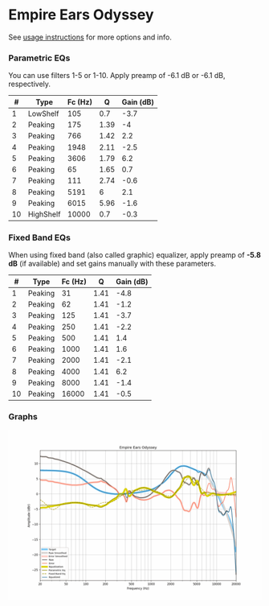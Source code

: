 # Empire Ears Odyssey
See [usage instructions](https://github.com/jaakkopasanen/AutoEq#usage) for more options and info.

### Parametric EQs
You can use filters 1-5 or 1-10. Apply preamp of -6.1 dB or -6.1 dB, respectively.

|   # | Type      |   Fc (Hz) |    Q |   Gain (dB) |
|-----|-----------|-----------|------|-------------|
|   1 | LowShelf  |       105 | 0.7  |        -3.7 |
|   2 | Peaking   |       175 | 1.39 |        -4   |
|   3 | Peaking   |       766 | 1.42 |         2.2 |
|   4 | Peaking   |      1948 | 2.11 |        -2.5 |
|   5 | Peaking   |      3606 | 1.79 |         6.2 |
|   6 | Peaking   |        65 | 1.65 |         0.7 |
|   7 | Peaking   |       111 | 2.74 |        -0.6 |
|   8 | Peaking   |      5191 | 6    |         2.1 |
|   9 | Peaking   |      6015 | 5.96 |        -1.6 |
|  10 | HighShelf |     10000 | 0.7  |        -0.3 |

### Fixed Band EQs
When using fixed band (also called graphic) equalizer, apply preamp of **-5.8 dB** (if available) and set gains manually with these parameters.

|   # | Type    |   Fc (Hz) |    Q |   Gain (dB) |
|-----|---------|-----------|------|-------------|
|   1 | Peaking |        31 | 1.41 |        -4.8 |
|   2 | Peaking |        62 | 1.41 |        -1.2 |
|   3 | Peaking |       125 | 1.41 |        -3.7 |
|   4 | Peaking |       250 | 1.41 |        -2.2 |
|   5 | Peaking |       500 | 1.41 |         1.4 |
|   6 | Peaking |      1000 | 1.41 |         1.6 |
|   7 | Peaking |      2000 | 1.41 |        -2.1 |
|   8 | Peaking |      4000 | 1.41 |         6.2 |
|   9 | Peaking |      8000 | 1.41 |        -1.4 |
|  10 | Peaking |     16000 | 1.41 |        -0.5 |

### Graphs
![](./Empire%20Ears%20Odyssey.png)
